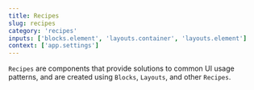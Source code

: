 ```yaml
---
title: Recipes
slug: recipes
category: 'recipes'
inputs: ['blocks.element', 'layouts.container', 'layouts.element']
context: ['app.settings']
---
```


`Recipes` are components that provide solutions to common UI usage patterns, and are created using `Blocks`, `Layouts`, and other `Recipes`.
